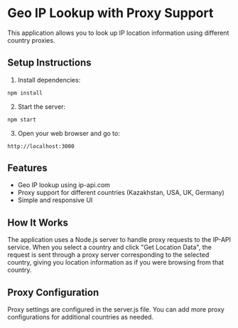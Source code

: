 # Geo IP Lookup with Proxy Support

This application allows you to look up IP location information using different country proxies.

## Setup Instructions

1. Install dependencies:

```bash
npm install
```

2. Start the server:

```bash
npm start
```

3. Open your web browser and go to:

```
http://localhost:3000
```

## Features

- Geo IP lookup using ip-api.com
- Proxy support for different countries (Kazakhstan, USA, UK, Germany)
- Simple and responsive UI

## How It Works

The application uses a Node.js server to handle proxy requests to the IP-API service.
When you select a country and click "Get Location Data", the request is sent through
a proxy server corresponding to the selected country, giving you location information
as if you were browsing from that country.

## Proxy Configuration

Proxy settings are configured in the server.js file. You can add more proxy configurations
for additional countries as needed.
